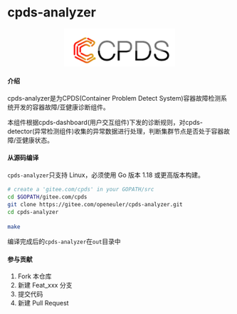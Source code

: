 # cpds-analyzer
<p align="center">
<a href="https://gitee.com/openeuler/Cpds"><img src="docs/images/cpds-icon.png" alt="banner" width="250px"></a>
</p>

#### 介绍
cpds-analyzer是为CPDS(Container Problem Detect System)容器故障检测系统开发的容器故障/亚健康诊断组件。

本组件根据cpds-dashboard(用户交互组件)下发的诊断规则，对cpds-detector(异常检测组件)收集的异常数据进行处理，判断集群节点是否处于容器故障/亚健康状态。

#### 从源码编译

`cpds-analyzer`只支持 Linux，必须使用 Go 版本 1.18 或更高版本构建。

```bash
# create a 'gitee.com/cpds' in your GOPATH/src
cd $GOPATH/gitee.com/cpds
git clone https://gitee.com/openeuler/cpds-analyzer.git
cd cpds-analyzer

make
```

编译完成后的`cpds-analyzer`在`out`目录中

#### 参与贡献

1.  Fork 本仓库
2.  新建 Feat_xxx 分支
3.  提交代码
4.  新建 Pull Request

